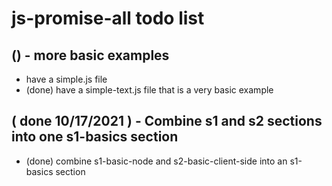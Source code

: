 # js-promise-all todo list

## () - more basic examples
* have a simple.js file
* (done) have a simple-text.js file that is a very basic example

## ( done 10/17/2021 ) - Combine s1 and s2 sections into one s1-basics section
* (done) combine s1-basic-node and s2-basic-client-side into an s1-basics section